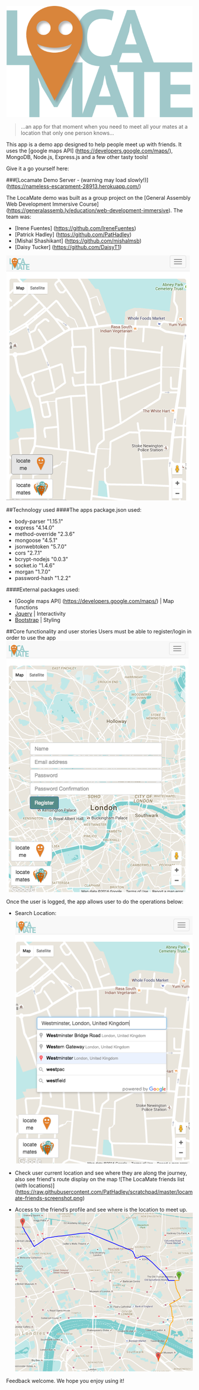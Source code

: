 ![LocaMate logo](https://raw.githubusercontent.com/PatHadley/scratchpad/master/locamate-logo-smiley.png)
>...an app for that moment when you need to meet all your mates at a location that only one person knows...

This app is a demo app designed to help people meet up with friends. It uses the [google maps API] (https://developers.google.com/maps/), MongoDB, Node.js, Express.js and a few other tasty tools!

Give it a go yourself here:

###[Locamate Demo Server - (warning may load slowly!)] (https://nameless-escarpment-28913.herokuapp.com/)

The LocaMate demo was built as a group project on the [General Assembly Web Development Immersive Course] (https://generalassemb.ly/education/web-development-immersive). The team was:
- [Irene Fuentes] (https://github.com/IreneFuentes)
- [Patrick Hadley] (https://github.com/PatHadley)
- [Mishal Shashikant] (https://github.com/mishalmsb)
- [Daisy Tucker] (https://github.com/DaisyT1)

![The LocaMate mainscreen](https://raw.githubusercontent.com/PatHadley/scratchpad/master/locamate-main-screenshot.png)

##Technology used
####The apps package.json used:
- body-parser "1.15.1"
- express "4.14.0"
- method-override "2.3.6"
- mongoose "4.5.1"
- jsonwebtoken "5.7.0"
- cors "2.7.1"
- bcrypt-nodejs "0.0.3"
- socket.io "1.4.6"
- morgan "1.7.0"
- password-hash "1.2.2"

####External packages used:
- [Google maps API] (https://developers.google.com/maps/) | Map functions
- [Jquery](https://jquery.com/) | Interactivity
- [Bootstrap](http://getbootstrap.com/) | Styling


##Core functionality and user stories
Users must be able to register/login in order to use the app
![The LocaMate mainscreen](https://raw.githubusercontent.com/PatHadley/scratchpad/master/locamate-reg-screenshot.png)

Once the user is logged, the app allows user to do the operations below:
- Search Location:
![The LocaMate mainscreen](https://raw.githubusercontent.com/PatHadley/scratchpad/master/locamate-search-screenshot.png)
        
- Check user current location and see where they are along the journey, also see friend's route display on the map
![The LocaMate friends list (with locations)] (https://raw.githubusercontent.com/PatHadley/scratchpad/master/locamate-friends-screenshot.png)

- Access to the friend’s profile and see where is the location to meet up.
![The LocaMate routes for two users](https://raw.githubusercontent.com/PatHadley/scratchpad/master/locamate-routes-screenshot.png)

Feedback welcome. We hope you enjoy using it!
